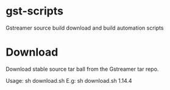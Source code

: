 # gst-scripts

Gstreamer source build download and build automation scripts

# Download
 Download stable source tar ball from the Gstreamer tar repo.
 
 Usage:
  sh download.sh <Gstreamer release version>
 E.g:
  sh download.sh 1.14.4 